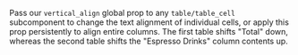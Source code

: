 Pass our `vertical_align` global prop to any `table/table_cell` subcomponent to change the text alignment of individual cells, or apply this prop persistently to align entire columns.
The first table shifts "Total" down, whereas the second table shifts the "Espresso Drinks" column contents up.
